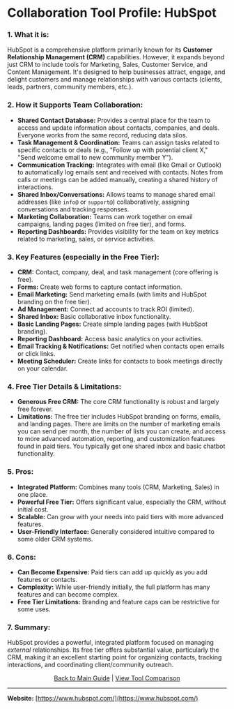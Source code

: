# Collaboration Tool Profile: HubSpot

### 1. What it is:
HubSpot is a comprehensive platform primarily known for its **Customer Relationship Management (CRM)** capabilities. However, it expands beyond just CRM to include tools for Marketing, Sales, Customer Service, and Content Management. It's designed to help businesses attract, engage, and delight customers and manage relationships with various contacts (clients, leads, partners, community members, etc.).

### 2. How it Supports Team Collaboration:
*   **Shared Contact Database:** Provides a central place for the team to access and update information about contacts, companies, and deals. Everyone works from the same record, reducing data silos.
*   **Task Management & Coordination:** Teams can assign tasks related to specific contacts or deals (e.g., "Follow up with potential client X," "Send welcome email to new community member Y").
*   **Communication Tracking:** Integrates with email (like Gmail or Outlook) to automatically log emails sent and received with contacts. Notes from calls or meetings can be added manually, creating a shared history of interactions.
*   **Shared Inbox/Conversations:** Allows teams to manage shared email addresses (like `info@` or `support@`) collaboratively, assigning conversations and tracking responses.
*   **Marketing Collaboration:** Teams can work together on email campaigns, landing pages (limited on free tier), and forms.
*   **Reporting Dashboards:** Provides visibility for the team on key metrics related to marketing, sales, or service activities.

### 3. Key Features (especially in the Free Tier):
*   **CRM:** Contact, company, deal, and task management (core offering is free).
*   **Forms:** Create web forms to capture contact information.
*   **Email Marketing:** Send marketing emails (with limits and HubSpot branding on the free tier).
*   **Ad Management:** Connect ad accounts to track ROI (limited).
*   **Shared Inbox:** Basic collaborative inbox functionality.
*   **Basic Landing Pages:** Create simple landing pages (with HubSpot branding).
*   **Reporting Dashboard:** Access basic analytics on your activities.
*   **Email Tracking & Notifications:** Get notified when contacts open emails or click links.
*   **Meeting Scheduler:** Create links for contacts to book meetings directly on your calendar.

### 4. Free Tier Details & Limitations:
*   **Generous Free CRM:** The core CRM functionality is robust and largely free forever.
*   **Limitations:** The free tier includes HubSpot branding on forms, emails, and landing pages. There are limits on the number of marketing emails you can send per month, the number of lists you can create, and access to more advanced automation, reporting, and customization features found in paid tiers. You typically get one shared inbox and basic chatbot functionality.

### 5. Pros:
*   **Integrated Platform:** Combines many tools (CRM, Marketing, Sales) in one place.
*   **Powerful Free Tier:** Offers significant value, especially the CRM, without initial cost.
*   **Scalable:** Can grow with your needs into paid tiers with more advanced features.
*   **User-Friendly Interface:** Generally considered intuitive compared to some older CRM systems.

### 6. Cons:
*   **Can Become Expensive:** Paid tiers can add up quickly as you add features or contacts.
*   **Complexity:** While user-friendly initially, the full platform has many features and can become complex.
*   **Free Tier Limitations:** Branding and feature caps can be restrictive for some uses.

### 7. Summary:
HubSpot provides a powerful, integrated platform focused on managing *external* relationships. Its free tier offers substantial value, particularly the CRM, making it an excellent starting point for organizing contacts, tracking interactions, and coordinating client/community outreach.

<p align="center"><a href="../README.md">Back to Main Guide</a> | <a href="../comparison-tables/tool-comparison.md">View Tool Comparison</a></p>

---
**Website:** [https://www.hubspot.com/](https://www.hubspot.com/)
